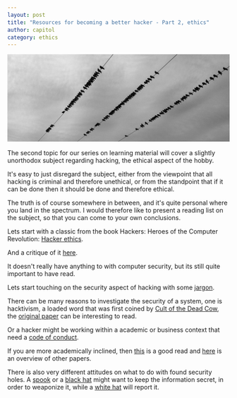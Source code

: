 ```yaml
---
layout: post
title: "Resources for becoming a better hacker - Part 2, ethics"
author: capitol
category: ethics
---
```

![power](/images/power-lines.jpg)

The second topic for our series on learning material will cover a slightly unorthodox
subject regarding hacking, the ethical aspect of the hobby.

It's easy to just disregard the subject, either from the viewpoint that all hacking is
criminal and therefore unethical, or from the standpoint that if it can be done then it
should be done and therefore ethical.

The truth is of course somewhere in between, and it's quite personal where you land in
the spectrum. I would therefore like to present a reading list on the subject, so that
you can come to your own conclusions.

Lets start with a classic from the book Hackers: Heroes of the Computer Revolution:
[Hacker ethics](https://en.wikipedia.org/wiki/Hacker_ethic#The_hacker_ethics).

And a critique of it [here](http://opentranscripts.org/transcript/programming-forgetting-new-hacker-ethic/).

It doesn't really have anything to with computer security, but its still quite important
to have read.

Lets start touching on the security aspect of hacking with some
[jargon](http://catb.org/jargon/html/H/hacker-ethic.html).

There can be many reasons to investigate the security of a system, one is hacktivism,
a loaded word that was first coined by [Cult of the Dead Cow](https://en.wikipedia.org/wiki/Cult_of_the_Dead_Cow),
the [original paper](http://www.cultdeadcow.com/cDc_files/cDc-0384.php) can be interesting to read.

Or a hacker might be working within a academic or business context that need a
 [code of conduct](https://www.cs.columbia.edu/~angelos/Papers/2010/msp2010020067.pdf).

If you are more academically inclined, then [this](https://plato.stanford.edu/entries/ethics-computer/)
is a good read and [here](http://www.sigcis.org/syllabi) is an overview of other papers.

There is also very different attitudes on what to do with found security holes. A
[spook](https://en.wikipedia.org/wiki/Central_Intelligence_Agency) or a [black hat](https://en.wikipedia.org/wiki/Black_hat)
might want to keep the information secret, in order to weaponize it, while a [white hat](https://en.wikipedia.org/wiki/White_hat_(computer_security))
will report it.

